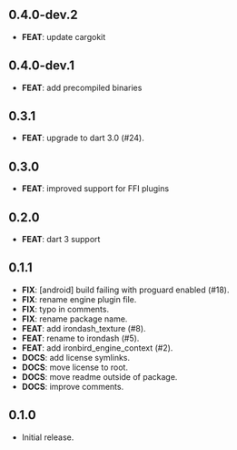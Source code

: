 ## 0.4.0-dev.2

- **FEAT**: update cargokit

## 0.4.0-dev.1

- **FEAT**: add precompiled binaries

## 0.3.1

 - **FEAT**: upgrade to dart 3.0  (#24).

## 0.3.0

- **FEAT**: improved support for FFI plugins

## 0.2.0

  - **FEAT**: dart 3 support

## 0.1.1

 - **FIX**: [android] build failing with proguard enabled (#18).
 - **FIX**: rename engine plugin file.
 - **FIX**: typo in comments.
 - **FIX**: rename package name.
 - **FEAT**: add irondash_texture (#8).
 - **FEAT**: rename to irondash (#5).
 - **FEAT**: add ironbird_engine_context (#2).
 - **DOCS**: add license symlinks.
 - **DOCS**: move license to root.
 - **DOCS**: move readme outside of package.
 - **DOCS**: improve comments.

## 0.1.0

* Initial release.
